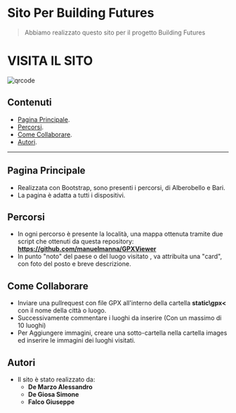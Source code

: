 # Sito Per Building Futures
> Abbiamo realizzato questo sito per il progetto Building Futures

# VISITA IL SITO
<img src="qurcode.png" alt="qrcode">

## Contenuti
- [Pagina Principale](#Pagina-Principale).
- [Percorsi](#Percorsi).
- [Come Collaborare](#Come-Collaborare).
- [Autori](#Autori).

---

## Pagina Principale

- Realizzata con Bootstrap, sono presenti i percorsi, di Alberobello e Bari.
- La pagina è adatta a tutti i dispositivi.

## Percorsi
- In ogni percorso è presente la località, una mappa ottenuta tramite due script che ottenuti da questa repository: **<a>https://github.com/manuelmanna/GPXViewer</a>**
- In punto "noto" del paese o del luogo visitato , va attribuita una "card", con foto del posto e breve descrizione.

## Come Collaborare
- Inviare una pullrequest con file GPX all'interno della cartella **static\gpx<** con il nome della città o luogo.
- Successivamente commentare i luoghi da inserire (Con un massimo di 10 luoghi)
- Per Aggiungere immagini, creare una sotto-cartella nella cartella images ed inserire le immagini dei luoghi visitati.

## Autori
- Il sito è stato realizzato da:
    - **De Marzo Alessandro**
    - **De Giosa Simone**
    - **Falco Giuseppe**

